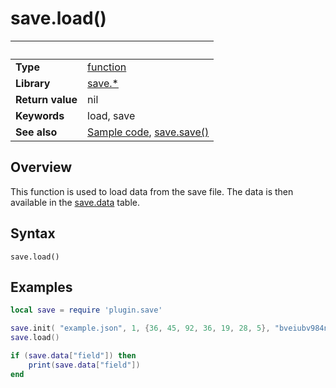 # save.load()

|                      | &nbsp; 
| -------------------- | ---------------------------------------------------------------
| __Type__             | [function](http://docs.coronalabs.com/api/type/Function.html)
| __Library__          | [save.*](Readme.markdown)
| __Return value__     | nil
| __Keywords__         | load, save
| __See also__         | [Sample code](sample.lua), [save.save()](save.markdown)


## Overview

This function is used to load data from the save file.  The data is then available in the [save.data](data.markdown) table.


## Syntax

	save.load()


## Examples

``````lua
local save = require 'plugin.save'

save.init( "example.json", 1, {36, 45, 92, 36, 19, 28, 5}, "bveiubv984nw0" )
save.load()

if (save.data["field"]) then
	print(save.data["field"])
end
``````
